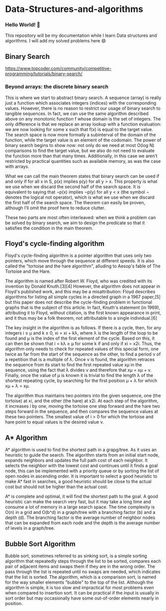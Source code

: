 # Data-Structures-and-algorithms
### Hello World! :wave:
This repository will be my documentation while I learn Data structures and algorithms.
I will add my solved problems here :smile:

## Binary Search
https://www.topcoder.com/community/competitive-programming/tutorials/binary-search/
### Beyond arrays: the discrete binary search <br>
This is where we start to abstract binary search. A sequence (array) is really just a function which associates integers (indices) with the corresponding values. However, there is no reason to restrict our usage of binary search to tangible sequences. In fact, we can use the same algorithm described above on any monotonic function f whose domain is the set of integers. The only difference is that we replace an array lookup with a function evaluation: we are now looking for some x such that f(x) is equal to the target value. The search space is now more formally a subinterval of the domain of the function, while the target value is an element of the codomain. The power of binary search begins to show now: not only do we need at most O(log N) comparisons to find the target value, but we also do not need to evaluate the function more than that many times. Additionally, in this case we aren’t restricted by practical quantities such as available memory, as was the case with arrays.
<br>

What we can call the main theorem states that binary search can be used if and only if for all x in S, p(x) implies p(y) for all y > x. This property is what we use when we discard the second half of the search space. It is equivalent to saying that ¬p(x) implies ¬p(y) for all y < x (the symbol ¬ denotes the logical not operator), which is what we use when we discard the first half of the search space. The theorem can easily be proven, although I’ll omit the proof here to reduce clutter. <br>

These two parts are most often interleaved: when we think a problem can be solved by binary search, we aim to design the predicate so that it satisfies the condition in the main theorem.

## Floyd's cycle-finding algorithm
Floyd's cycle-finding algorithm is a pointer algorithm that uses only two pointers, which move through the sequence at different speeds. It is also called the "tortoise and the hare algorithm", alluding to Aesop's fable of The Tortoise and the Hare.

The algorithm is named after Robert W. Floyd, who was credited with its invention by Donald Knuth.[3][4] However, the algorithm does not appear in Floyd's published work, and this may be a misattribution: Floyd describes algorithms for listing all simple cycles in a directed graph in a 1967 paper,[5] but this paper does not describe the cycle-finding problem in functional graphs that is the subject of this article. In fact, Knuth's statement (in 1969), attributing it to Floyd, without citation, is the first known appearance in print, and it thus may be a folk theorem, not attributable to a single individual.[6]

The key insight in the algorithm is as follows. If there is a cycle, then, for any integers i ≥ μ and k ≥ 0, xi = xi + kλ, where λ is the length of the loop to be found and μ is the index of the first element of the cycle. Based on this, it can then be shown that i = kλ ≥ μ for some k if and only if xi = x2i. Thus, the algorithm only needs to check for repeated values of this special form, one twice as far from the start of the sequence as the other, to find a period ν of a repetition that is a multiple of λ. Once ν is found, the algorithm retraces the sequence from its start to find the first repeated value xμ in the sequence, using the fact that λ divides ν and therefore that xμ = xμ + v. Finally, once the value of μ is known it is trivial to find the length λ of the shortest repeating cycle, by searching for the first position μ + λ for which xμ + λ = xμ.

The algorithm thus maintains two pointers into the given sequence, one (the tortoise) at xi, and the other (the hare) at x2i. At each step of the algorithm, it increases i by one, moving the tortoise one step forward and the hare two steps forward in the sequence, and then compares the sequence values at these two pointers. The smallest value of i > 0 for which the tortoise and hare point to equal values is the desired value ν.
## A* Algorithm
A* algorithm is used to find the shortest path in a grapg/tree. As it uses an heuristic to guide the search. The algorithm starts from an initial start node, expands neighbors and updates the full path cost of each neighbor. It selects the neighbor with the lowest cost and continues until it finds a goal node, this can be implemented with a priority queue or by sorting the list of open nodes in ascending order. It is important to select a good heuristic to make A* fast in searches, a good heuristic should be close to the actual cost but should not be higher than the actual cost.

A* is complete and optimal, it will find the shortest path to the goal. A good heuristic can make the search very fast, but it may take a long time and consume a lot of memory in a large search space. The time complexity is O(n) in a grid and O(b^d) in a graph/tree with a branching factor (b) and a depth (d). The branching factor is the average number of neighbor nodes that can be expanded from each node and the depth is the average number of levels in a graph/tree.

## Bubble Sort Algorithm
Bubble sort, sometimes referred to as sinking sort, is a simple sorting algorithm that repeatedly steps through the list to be sorted, compares each pair of adjacent items and swaps them if they are in the wrong order. The pass through the list is repeated until no swaps are needed, which indicates that the list is sorted. The algorithm, which is a comparison sort, is named for the way smaller elements "bubble" to the top of the list. Although the algorithm is simple, it is too slow and impractical for most problems even when compared to insertion sort. It can be practical if the input is usually in sort order but may occasionally have some out-of-order elements nearly in position.
